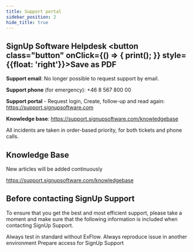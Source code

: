 ```yaml
---
title: Support portal
sidebar_position: 2        
hide_title: true
---
```

## SignUp Software Helpdesk <button class="button" onClick={() => { print(); }} style={{float: 'right'}}>Save as PDF</button>

**Support email**: No longer possible to request support by email.

**Support phone** (for emergency): +46 8 567 800 00

**Support portal** - Request login, Create, follow-up and read again: https://support.signupsoftware.com

**Knowledge base**: https://support.signupsoftware.com/knowledgebase

All incidents are taken in order-based priority, for both tickets and phone calls.


## Knowledge Base
New articles will be added continuously

https://support.signupsoftware.com/knowledgebase


## Before contacting SignUp Support
To ensure that you get the best and most efficient support, please take a moment and make sure that the following information is included when contacting SignUp Support.

Always test in standard without ExFlow.
Always reproduce issue in another environment
Prepare access for SignUp Support